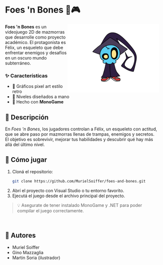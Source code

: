 # Foes 'n Bones 🦴🎮

<img align="right" width=300px alt="Abeja volando" src="https://raw.githubusercontent.com/MurielSoiffer/MurielSoiffer/master/assets/felix.gif"/>

**Foes 'n Bones** es un videojuego 2D de mazmorras que desarrolle como proyecto académico. El protagonista es Félix, un esqueleto que debe enfrentar enemigos y desafíos en un oscuro mundo subterráneo.

### ✨ Características

- 🎨 Gráficos pixel art estilo retro
- 🧱 Niveles diseñados a mano
- 🔧 Hecho con **MonoGame**


## 🔹 Descripción

En *Foes 'n Bones*, los jugadores controlan a Félix, un esqueleto con actitud, que se abre paso por mazmorras llenas de trampas, enemigos y secretos. El objetivo es sobrevivir, mejorar tus habilidades y descubrir qué hay más allá del último nivel.


## 🚀 Cómo jugar

1. Cloná el repositorio:
   ```bash
   git clone https://github.com/MurielSoiffer/foes-and-bones.git
   ```
2. Abrí el proyecto con Visual Studio o tu entorno favorito.
3. Ejecutá el juego desde el archivo principal del proyecto.

> 💡 Asegurate de tener instalado MonoGame y .NET para poder compilar el juego correctamente.

<!-- 
## 📸 Capturas del juego

<img src="screenshots/gameplay1.png" width="400"/>
<img src="screenshots/gameplay2.png" width="400"/>
<img src="screenshots/gameplay3.png" width="400"/>](url)-->
<br>

## 👥 Autores

- Muriel Soiffer  
- Gino Mazzaglia
- Martin Soria (ilustrador)
